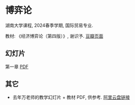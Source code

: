 # 博弈论
湖南大学课程, 2024春季学期, 国际贸易专业.

教材: 《经济博弈论（第四版）》, 谢识予.
[豆瓣页面](https://book.douban.com/subject/30389848/) 

## 幻灯片
第一章 [PDF](slides/ch1.pdf)
<!-- [Chapter 1](slides/ch1.md) -->


## 其它
- 去年万老师的教学幻灯片 + 教材 PDF, 供参考.
[阿里云盘链接](https://www.alipan.com/s/FiWZEDqBxQy)